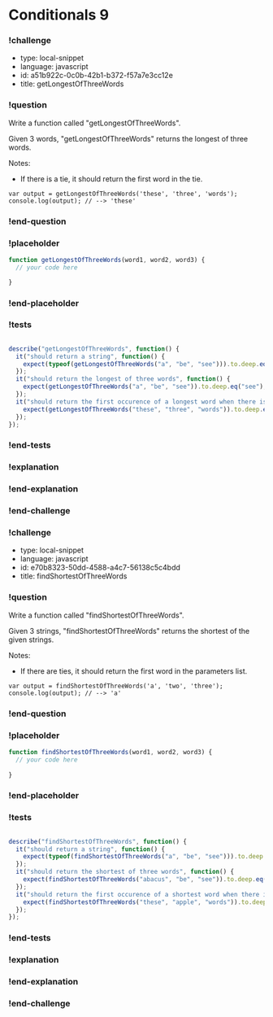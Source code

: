 # Conditionals 9

### !challenge

* type: local-snippet
* language: javascript
* id: a51b922c-0c0b-42b1-b372-f57a7e3cc12e
* title: getLongestOfThreeWords

### !question

Write a function called "getLongestOfThreeWords".

Given 3 words, "getLongestOfThreeWords" returns the longest of three words.

Notes:
* If there is a tie, it should return the first word in the tie.

```
var output = getLongestOfThreeWords('these', 'three', 'words');
console.log(output); // --> 'these'
```

### !end-question

### !placeholder

```js
function getLongestOfThreeWords(word1, word2, word3) {
  // your code here

}
```

### !end-placeholder

### !tests

```js

describe("getLongestOfThreeWords", function() {
  it("should return a string", function() {
    expect(typeof(getLongestOfThreeWords("a", "be", "see"))).to.deep.eq("string");
  });
  it("should return the longest of three words", function() {
    expect(getLongestOfThreeWords("a", "be", "see")).to.deep.eq("see");
  });
  it("should return the first occurence of a longest word when there is a tie", function() {
    expect(getLongestOfThreeWords("these", "three", "words")).to.deep.eq("these");
  });
});

```

### !end-tests

### !explanation

### !end-explanation

### !end-challenge

### !challenge

* type: local-snippet
* language: javascript
* id: e70b8323-50dd-4588-a4c7-56138c5c4bdd
* title: findShortestOfThreeWords

### !question

Write a function called "findShortestOfThreeWords".

Given 3 strings, "findShortestOfThreeWords" returns the shortest of the given strings.

Notes:
* If there are ties, it should return the first word in the parameters list.

```
var output = findShortestOfThreeWords('a', 'two', 'three');
console.log(output); // --> 'a'
```

### !end-question

### !placeholder

```js
function findShortestOfThreeWords(word1, word2, word3) {
  // your code here
  
}
```

### !end-placeholder

### !tests

```js

describe("findShortestOfThreeWords", function() {
  it("should return a string", function() {
    expect(typeof(findShortestOfThreeWords("a", "be", "see"))).to.deep.eq("string");
  });
  it("should return the shortest of three words", function() {
    expect(findShortestOfThreeWords("abacus", "be", "see")).to.deep.eq("be");
  });
  it("should return the first occurence of a shortest word when there is a tie", function() {
    expect(findShortestOfThreeWords("these", "apple", "words")).to.deep.eq("these");
  });
});

```

### !end-tests

### !explanation

### !end-explanation

### !end-challenge
